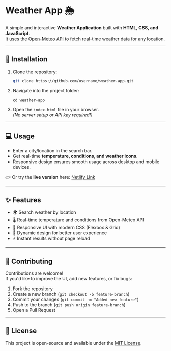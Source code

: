 # Weather App 🌦️

A simple and interactive **Weather Application** built with **HTML, CSS, and JavaScript**.  
It uses the [Open-Meteo API](https://open-meteo.com/) to fetch real-time weather data for any location.  

---

## 🚀 Installation

1. Clone the repository:
   ```bash
   git clone https://github.com/username/weather-app.git
   ```

2. Navigate into the project folder:
   ```
   cd weather-app
   ```

3. Open the `index.html` file in your browser.  
   *(No server setup or API key required!)*

---

## 💻 Usage

- Enter a city/location in the search bar.  
- Get real-time **temperature, conditions, and weather icons**.  
- Responsive design ensures smooth usage across desktop and mobile devices.  

👉 Or try the **live version** here: [Netlify Link](https://dev-zeewheatherapp.netlify.app/)

---

## ✨ Features

- 🌍 Search weather by location  
- 🌡️ Real-time temperature and conditions from Open-Meteo API  
- 📱 Responsive UI with modern CSS (Flexbox & Grid)  
- 🎨 Dynamic design for better user experience  
- ⚡ Instant results without page reload  

---

## 🤝 Contributing

Contributions are welcome!  
If you'd like to improve the UI, add new features, or fix bugs:  

1. Fork the repository  
2. Create a new branch (`git checkout -b feature-branch`)  
3. Commit your changes (`git commit -m "Added new feature"`)  
4. Push to the branch (`git push origin feature-branch`)  
5. Open a Pull Request  

---

## 📜 License

This project is open-source and available under the [MIT License](LICENSE).  